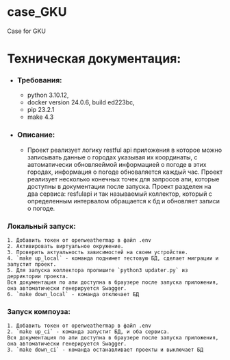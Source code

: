 # case_GKU
Case for GKU 
# Техническая документация:
  - ### Требования:
    - python 3.10.12,
    - docker version 24.0.6, build ed223bc,
    - pip 23.2.1
    - make 4.3 
  - ### Описание:
    - Проект реализует логику restful api приложения в которое можно записывать данные о городах указывая их координаты,
с автоматически обновляеймой информацией о погоде в этих городах, информация о погоде обноваляется каждый час.
Проект реализует несколько конечных точек для запросов апи, которые доступны в документации после запуска.
Проект разделен на два сервиса: resfulapi и так называемый коллектор, который с определенным интервалом обращается к бд
и обновляет записи о погоде.

### Локальный запуск:
    1. Добавить токен от openweathermap в файл .env
    2. Активировать виртуальное окружение.
    3. Проверить актуальность зависимостей на своем устройстве.
    4. `make up_local` - команда поднимет тестовую БД, сделает миграции и запустит проект.
    5. Для запуска коллектора пропишите `python3 updater.py` из дерриктории проекта.
    Вся документация по апи доступна в браузере после запуска приложения, она автоматически генерируется Swagger.
    6. `make down_local` - команда отключает БД
### Запуск компоуза:
    1. Добавить токен от openweathermap в файл .env
    2. `make up_ci` - команда запустит БД, и оба сервиса.
    Вся документация по апи доступна в браузере после запуска приложения, она автоматически генерируется Swagger.
    3. `make down_ci` - команда останавливает проекты и выключает БД 
